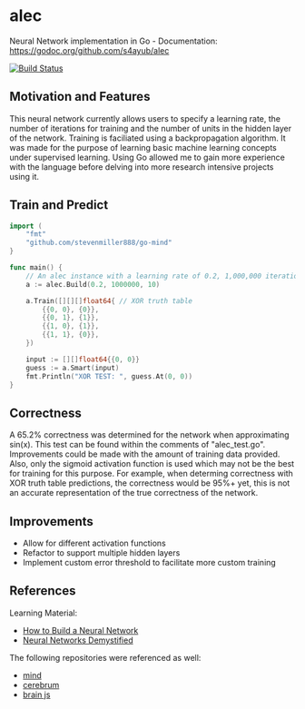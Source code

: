 # alec
Neural Network implementation in Go - Documentation: https://godoc.org/github.com/s4ayub/alec

[![Build Status](https://travis-ci.org/s4ayub/alec.svg?branch=master)](https://travis-ci.org/s4ayub/alec)

## Motivation and Features
This neural network currently allows users to specify a learning rate, the number of iterations for training and the number of units in the hidden layer of the network. Training is faciliated using a backpropagation algorithm. It was made for the purpose of learning basic machine learning concepts under supervised learning. Using Go allowed me to gain more experience with the language before delving into more research intensive projects using it.

## Train and Predict

```go
import (
	"fmt"
	"github.com/stevenmiller888/go-mind"
}

func main() {
	// An alec instance with a learning rate of 0.2, 1,000,000 iterations and 10 units in hidden layer
	a := alec.Build(0.2, 1000000, 10) 

	a.Train([][][]float64{ // XOR truth table
		{{0, 0}, {0}},
		{{0, 1}, {1}},
		{{1, 0}, {1}},
		{{1, 1}, {0}},
	})

	input := [][]float64{{0, 0}}
	guess := a.Smart(input)
	fmt.Println("XOR TEST: ", guess.At(0, 0))
}
```
## Correctness
A 65.2% correctness was determined for the network when approximating sin(x). This test can be found within the comments of "alec_test.go". Improvements could be made with the amount of training data provided. Also, only the sigmoid activation function is used which may not be the best for training for this purpose. For example, when determing correctness with XOR truth table predictions, the correctness would be 95%+ yet, this is not an accurate representation of the true correctness of the network.

## Improvements
- Allow for different activation functions
- Refactor to support multiple hidden layers
- Implement custom error threshold to facilitate more custom training

## References
Learning Material:
- [How to Build a Neural Network](http://stevenmiller888.github.io/mind-how-to-build-a-neural-network/)
- [Neural Networks Demystified](https://www.youtube.com/watch?v=bxe2T-V8XRs)

The following repositories were referenced as well:
- [mind](https://github.com/stevenmiller888/mind)
- [cerebrum](https://github.com/irfansharif/cerebrum)
- [brain js](https://github.com/harthur/brain)
